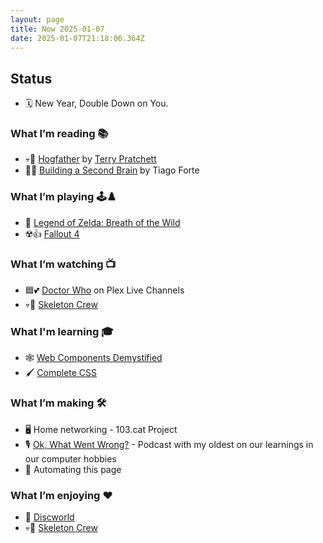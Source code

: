 ```yaml
---
layout: page
title: Now 2025-01-07
date: 2025-01-07T21:18:06.364Z
---
```


## Status

- 🗓️ New Year, Double Down on You.

### What I’m reading 📚

- 💀🎄 [Hogfather](https://www.discworldemporium.com/product/hogfather-collector-s-library-edition/) by [Terry Pratchett](https://www.goodreads.com/author/show/1654.Terry_Pratchett)
- 🧠📘 [Building a Second Brain](https://www.buildingasecondbrain.com/book) by Tiago Forte

### What I’m playing 🕹️♟️

- 🧚 [Legend of Zelda: Breath of the Wild](https://zelda.nintendo.com/breath-of-the-wild/)
- ☢️👍 [Fallout 4](https://store.steampowered.com/agecheck/app/377160/)

### What I’m watching 📺

- 🟦💕 [Doctor Who](https://thetvdb.com/series/doctor-who) on Plex Live Channels
- 💀👾 [Skeleton Crew](https://thetvdb.com/series/star-wars-skeleton-crew)

### What I'm learning 🎓

- 🕸️ [Web Components Demystified](https://scottjehl.com/learn/webcomponentsdemystified/)
- 🖌️ [Complete CSS](https://piccalil.li/complete-css)

### What I’m making 🛠️

- 🖥️ Home networking - 103.cat Project
- 🎙️ [Ok, What Went Wrong?](https://www.okwhatwentwrong.com) - Podcast with my oldest on our learnings in our computer hobbies
- 🤖 Automating this page

### What I’m enjoying ♥️

- 📖 [Discworld](https://www.discworldemporium.com)
- 💀👾 [Skeleton Crew](https://thetvdb.com/series/star-wars-skeleton-crew)
